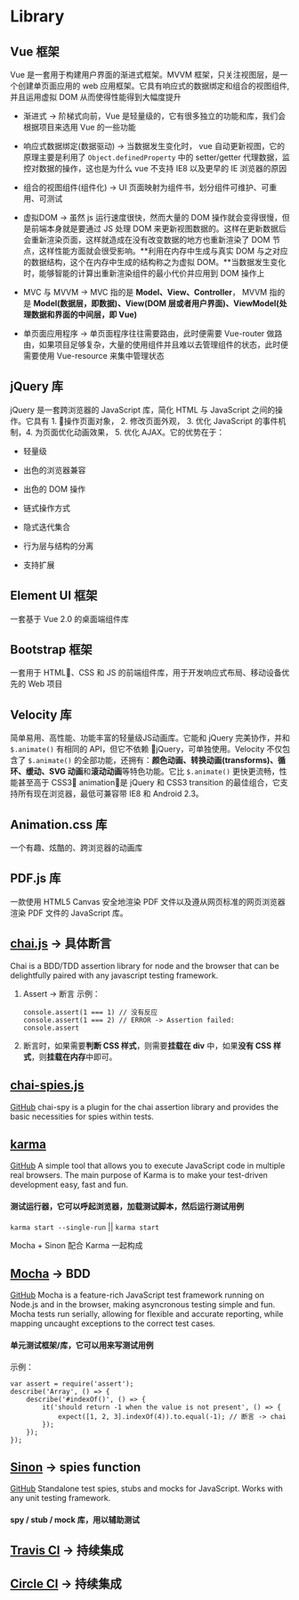 # Library

## Vue 框架
Vue 是一套用于构建用户界面的渐进式框架。MVVM 框架，只关注视图层，是一个创建单页面应用的 web 应用框架。它具有响应式的数据绑定和组合的视图组件,并且运用虚拟 DOM 从而使得性能得到大幅度提升
- 渐进式 -> 阶梯式向前，Vue 是轻量级的，它有很多独立的功能和库，我们会根据项目来选用 Vue 的一些功能

- 响应式数据绑定(数据驱动) -> 当数据发生变化时， vue 自动更新视图，它的原理主要是利用了 ` Object.definedProperty ` 中的 setter/getter 代理数据，监控对数据的操作，这也是为什么 vue 不支持 IE8 以及更早的 IE 浏览器的原因

- 组合的视图组件(组件化) -> UI 页面映射为组件书，划分组件可维护、可重用、可测试

- 虚拟DOM -> 虽然 js 运行速度很快，然而大量的 DOM 操作就会变得很慢，但是前端本身就是要通过 JS 处理 DOM 来更新视图数据的。这样在更新数据后会重新渲染页面，这样就造成在没有改变数据的地方也重新渲染了 DOM 节点，这样性能方面就会很受影响。**利用在内存中生成与真实 DOM 与之对应的数据结构，这个在内存中生成的结构称之为虚拟 DOM。**当数据发生变化时，能够智能的计算出重新渲染组件的最小代价并应用到 DOM 操作上

- MVC 与 MVVM -> MVC 指的是 **Model、View、Controller**， MVVM 指的是 **Model(数据层，即数据)、View(DOM 层或者用户界面)、ViewModel(处理数据和界面的中间层，即 Vue)**

- 单页面应用程序 -> 单页面程序往往需要路由，此时便需要 Vue-router 做路由，如果项目足够复杂，大量的使用组件并且难以去管理组件的状态，此时便需要使用 Vue-resource 来集中管理状态

## jQuery 库
jQuery 是一套跨浏览器的 JavaScript 库，简化 HTML 与 JavaScript 之间的操作。它具有 1. 操作页面对象， 2. 修改页面外观， 3. 优化 JavaScript 的事件机制，4. 为页面优化动画效果， 5. 优化 AJAX。它的优势在于：
- 轻量级

- 出色的浏览器兼容

- 出色的 DOM 操作

- 链式操作方式

- 隐式迭代集合

- 行为层与结构的分离

- 支持扩展

## Element UI 框架
一套基于 Vue 2.0 的桌面端组件库

## Bootstrap 框架
一套用于 HTML、CSS 和 JS 的前端组件库，用于开发响应式布局、移动设备优先的 Web 项目

## Velocity 库
简单易用、高性能、功能丰富的轻量级JS动画库。它能和 jQuery 完美协作，并和 ` $.animate() ` 有相同的 API，但它不依赖 jQuery，可单独使用。Velocity 不仅包含了 ` $.animate() ` 的全部功能，还拥有：**颜色动画、转换动画(transforms)、循环、缓动、SVG 动画**和**滚动动画**等特色功能。它比 ` $.animate() ` 更快更流畅，性能甚至高于 CSS3 animation，是 jQuery 和 CSS3 transition 的最佳组合，它支持所有现在浏览器，最低可兼容带 IE8 和 Android 2.3。

## Animation.css 库
一个有趣、炫酷的、跨浏览器的动画库

## PDF.js 库
一款使用 HTML5 Canvas 安全地渲染 PDF 文件以及遵从网页标准的网页浏览器渲染 PDF 文件的 JavaScript 库。

## [chai.js](http://www.chaijs.com/) -> 具体断言
Chai is a BDD/TDD assertion library for node and the browser that can be delightfully paired with any javascript testing framework.

1. Assert -> 断言
    示例：
    ```
    console.assert(1 === 1) // 没有反应
    console.assert(1 === 2) // ERROR -> Assertion failed: console.assert
    ```

2. 断言时，如果需要**判断 CSS 样式**，则需要**挂载在 div** 中，如果**没有 CSS 样式**，则**挂载在内存**中即可。

## [chai-spies.js](http://www.chaijs.com/plugins/chai-spy/)
[GitHub](https://github.com/chaijs/chai-spies) chai-spy is a plugin for the chai assertion library and provides the basic necessities for spies within tests.

## [karma](https://karma-runner.github.io/2.0/index.html)
[GitHub](https://github.com/karma-runner/karma) A simple tool that allows you to execute JavaScript code in multiple real browsers. The main purpose of Karma is to make your test-driven development easy, fast and fun.
#### 测试运行器，它可以呼起浏览器，加载测试脚本，然后运行测试用例
` karma start --single-run ` || ` karma start `

Mocha + Sinon 配合 Karma 一起构成

## [Mocha](https://mochajs.org/) -> BDD 
[GitHub](https://github.com/mochajs/mocha) Mocha is a feature-rich JavaScript test framework running on Node.js and in the browser, making asyncronous testing simple and fun. Mocha tests run serially, allowing for flexible and accurate reporting, while mapping uncaught exceptions to the correct test cases.
#### 单元测试框架/库，它可以用来写测试用例

示例：
```
var assert = require('assert');
describe('Array', () => {
    describe('#indexOf()', () => {
        it('should return -1 when the value is not present', () => {
            expect([1, 2, 3].indexOf(4)).to.equal(-1); // 断言 -> chai
        });
    });
});
```

## [Sinon](http://sinonjs.org/) -> spies function
[GitHub](https://github.com/sinonjs/sinon) Standalone test spies, stubs and mocks for JavaScript. Works with any unit testing framework.
#### spy / stub / mock 库，用以辅助测试

## [Travis CI](https://travis-ci.org/) -> 持续集成

## [Circle CI](https://circleci.com/) -> 持续集成
